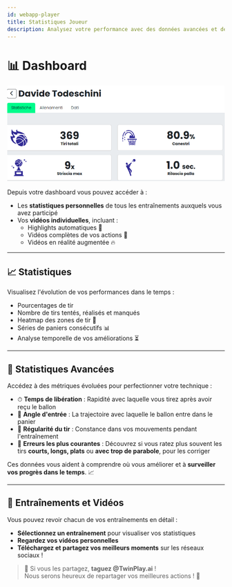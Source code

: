 ```yaml
---
id: webapp-player
title: Statistiques Joueur
description: Analysez votre performance avec des données avancées et des vidéos dédiées.
---
```



# 📊 Dashboard

![webapp-player](/img/webapp-players.png)

Depuis votre dashboard vous pouvez accéder à :

- Les **statistiques personnelles** de tous les entraînements auxquels vous avez participé
- Vos **vidéos individuelles**, incluant :
  - Highlights automatiques 🎥  
  - Vidéos complètes de vos actions 🏀  
  - Vidéos en réalité augmentée 🔥  

---

## 📈 Statistiques

Visualisez l'évolution de vos performances dans le temps :

- Pourcentages de tir
- Nombre de tirs tentés, réalisés et manqués
- Heatmap des zones de tir 📍
- Séries de paniers consécutifs 📊
- Analyse temporelle de vos améliorations ⏳

---

## 🚀 Statistiques Avancées

Accédez à des métriques évoluées pour perfectionner votre technique :

- ⏱ **Temps de libération** : Rapidité avec laquelle vous tirez après avoir reçu le ballon  
- 🎯 **Angle d'entrée** : La trajectoire avec laquelle le ballon entre dans le panier  
- 🔄 **Régularité du tir** : Constance dans vos mouvements pendant l'entraînement  
- 🎯 **Erreurs les plus courantes** : Découvrez si vous ratez plus souvent les tirs **courts, longs, plats** ou **avec trop de parabole**, pour les corriger  

Ces données vous aident à comprendre où vous améliorer et à **surveiller vos progrès dans le temps**. 📈

---

## 🎥 Entraînements et Vidéos

Vous pouvez revoir chacun de vos entraînements en détail :

- **Sélectionnez un entraînement** pour visualiser vos statistiques
- **Regardez vos vidéos personnelles**
- **Téléchargez et partagez vos meilleurs moments** sur les réseaux sociaux !

> 🎯 Si vous les partagez, **taguez @TwinPlay.ai** !  
> Nous serons heureux de repartager vos meilleures actions ! 🚀

